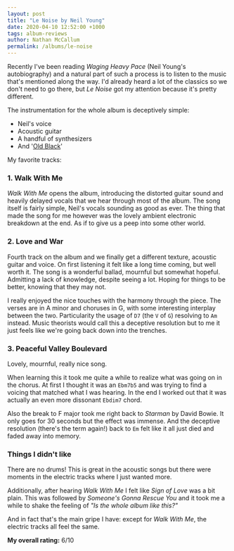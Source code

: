 ```yaml
---
layout: post
title: "Le Noise by Neil Young"
date: 2020-04-10 12:52:00 +1000
tags: album-reviews
author: Nathan McCallum
permalink: /albums/le-noise
---
```


Recently I've been reading *Waging Heavy Pace* (Neil Young's autobiography) and a natural part of such a process is to listen to the music that's mentioned along the way.
I'd already heard a lot of the classics so we don't need to go there, but *Le Noise* got my attention because it's pretty different.

The instrumentation for the whole album is deceptively simple:

- Neil's voice
- Acoustic guitar
- A handful of synthesizers
- And '[Old Black](https://en.wikipedia.org/wiki/Old_Black)'

My favorite tracks:

### 1. Walk With Me

*Walk With Me* opens the album, introducing the distorted guitar sound and heavily delayed vocals that we hear through most of the album.
The song itself is fairly simple, Neil's vocals sounding as good as ever.
The thing that made the song for me however was the lovely ambient electronic breakdown at the end.
As if to give us a peep into some other world.

### 2. Love and War

Fourth track on the album and we finally get a different texture, acoustic guitar and voice.
On first listening it felt like a long time coming, but well worth it.
The song is a wonderful ballad, mournful but somewhat hopeful.
Admitting a lack of knowledge, despite seeing a lot. Hoping for things to be better, knowing that they may not.

I really enjoyed the nice touches with the harmony through the piece.
The verses are in A minor and choruses in G, with some interesting interplay between the two.
Particularity the usage of `D7` (the `V` of `G`) resolving to `Am` instead.
Music theorists would call this a deceptive resolution but to me it just feels like we're going back down into the trenches.

### 3. Peaceful Valley Boulevard

Lovely, mournful, really nice song.

When learning this it took me quite a while to realize what was going on in the chorus.
At first I thought it was an `Ebm7b5` and was trying to find a voicing that matched what I was hearing.
In the end I worked out that it was actually an even more dissonant `Ebdim7` chord.

Also the break to F major took me right back to *Starman* by David Bowie.
It only goes for 30 seconds but the effect was immense.
And the deceptive resolution (there's the term again!) back to `Em` felt like it all just died and faded away into memory.

### Things I didn't like

There are no drums! This is great in the acoustic songs but there were moments in the electric tracks where I just wanted more.

Additionally, after hearing *Walk With Me* I felt like *Sign of Love* was a bit plain.
This was followed by *Someone's Gonna Rescue You* and it took me a while to shake the feeling of *"Is the whole album like this?"*

And in fact that's the main gripe I have: except for *Walk With Me*, the electric tracks all feel the same.

**My overall rating:** 6/10
